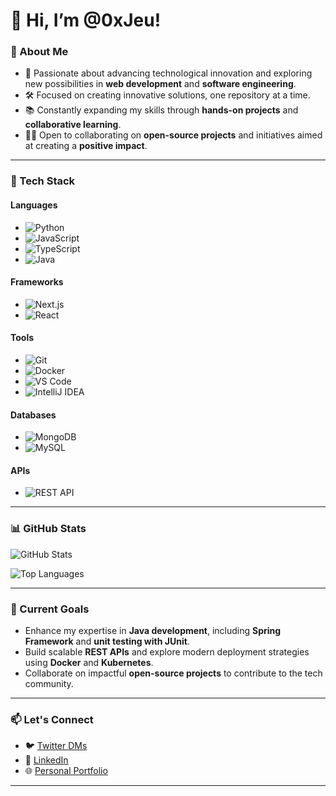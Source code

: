 # 👋 Hi, I’m @0xJeu!

### 🚀 About Me
- 👀 Passionate about advancing technological innovation and exploring new possibilities in **web development** and **software engineering**.
- 🛠️ Focused on creating innovative solutions, one repository at a time.
- 📚 Constantly expanding my skills through **hands-on projects** and **collaborative learning**.
- 🤝🏾 Open to collaborating on **open-source projects** and initiatives aimed at creating a **positive impact**.

---

### 🔧 Tech Stack
#### **Languages**
- ![Python](https://img.shields.io/badge/-Python-3776AB?style=flat&logo=python&logoColor=white)
- ![JavaScript](https://img.shields.io/badge/-JavaScript-F7DF1E?style=flat&logo=javascript&logoColor=black)
- ![TypeScript](https://img.shields.io/badge/-TypeScript-3178C6?style=flat&logo=typescript&logoColor=white)
- ![Java](https://img.shields.io/badge/-Java-007396?style=flat&logo=java&logoColor=white)

#### **Frameworks**
- ![Next.js](https://img.shields.io/badge/-Next.js-000000?style=flat&logo=next.js&logoColor=white)
- ![React](https://img.shields.io/badge/-React-61DAFB?style=flat&logo=react&logoColor=black)

#### **Tools**
- ![Git](https://img.shields.io/badge/-Git-F05032?style=flat&logo=git&logoColor=white)
- ![Docker](https://img.shields.io/badge/-Docker-2496ED?style=flat&logo=docker&logoColor=white)
- ![VS Code](https://img.shields.io/badge/-VS%20Code-007ACC?style=flat&logo=visual-studio-code&logoColor=white)
- ![IntelliJ IDEA](https://img.shields.io/badge/-IntelliJ%20IDEA-000000?style=flat&logo=intellij-idea&logoColor=white)

#### **Databases**
- ![MongoDB](https://img.shields.io/badge/-MongoDB-47A248?style=flat&logo=mongodb&logoColor=white)
- ![MySQL](https://img.shields.io/badge/-MySQL-4479A1?style=flat&logo=mysql&logoColor=white)

#### **APIs**
- ![REST API](https://img.shields.io/badge/-REST%20API-0052CC?style=flat&logo=api&logoColor=white)

---

### 📊 GitHub Stats
![GitHub Stats](https://github-readme-stats.vercel.app/api?username=0xJeu&show_icons=true&theme=radical)

![Top Languages](https://github-readme-stats.vercel.app/api/top-langs/?username=0xJeu&layout=compact&theme=radical)

---

### 🌱 Current Goals
- Enhance my expertise in **Java development**, including **Spring Framework** and **unit testing with JUnit**.
- Build scalable **REST APIs** and explore modern deployment strategies using **Docker** and **Kubernetes**.
- Collaborate on impactful **open-source projects** to contribute to the tech community.

---

### 📫 Let's Connect
- 🐦 [Twitter DMs](https://twitter.com/messages/compose?recipient_id=YOUR_TWITTER_ID)
- 💼 [LinkedIn](https://www.linkedin.com/in/YOUR_LINKEDIN)
- 🌐 [Personal Portfolio](https://your-portfolio-url.com)

---

<!---
0xJeu/0xJeu is a ✨ special ✨ repository because its `README.md` (this file) appears on your GitHub profile.
You can click the Preview link to take a look at your changes.
--->
